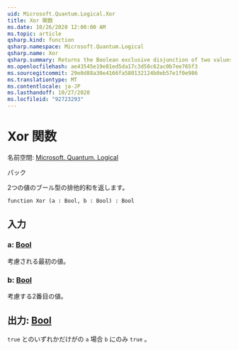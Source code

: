 ```yaml
---
uid: Microsoft.Quantum.Logical.Xor
title: Xor 関数
ms.date: 10/26/2020 12:00:00 AM
ms.topic: article
qsharp.kind: function
qsharp.namespace: Microsoft.Quantum.Logical
qsharp.name: Xor
qsharp.summary: Returns the Boolean exclusive disjunction of two values.
ms.openlocfilehash: ae43545e19e81ed5da17c3d58c62ac0b7ee765f3
ms.sourcegitcommit: 29e0d88a30e4166fa580132124b0eb57e1f0e986
ms.translationtype: MT
ms.contentlocale: ja-JP
ms.lasthandoff: 10/27/2020
ms.locfileid: "92723293"
---
```

# <a name="xor-function"></a>Xor 関数

名前空間: [Microsoft. Quantum. Logical](xref:Microsoft.Quantum.Logical)

パック [](https://nuget.org/packages/)


2つの値のブール型の排他的和を返します。

```qsharp
function Xor (a : Bool, b : Bool) : Bool
```


## <a name="input"></a>入力

### <a name="a--bool"></a>a: [Bool](xref:microsoft.quantum.lang-ref.bool)

考慮される最初の値。


### <a name="b--bool"></a>b: [Bool](xref:microsoft.quantum.lang-ref.bool)

考慮する2番目の値。



## <a name="output--bool"></a>出力: [Bool](xref:microsoft.quantum.lang-ref.bool)

`true` とのいずれかだけがの `a` 場合 `b` にのみ `true` 。